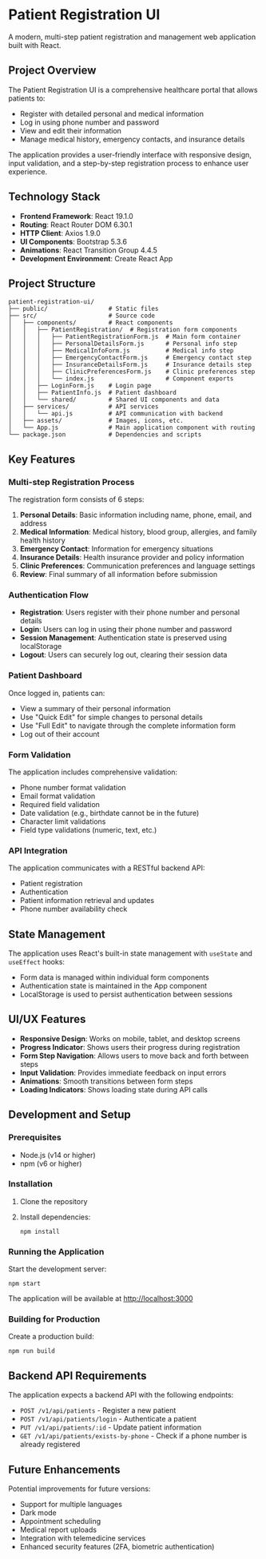 # Patient Registration UI

A modern, multi-step patient registration and management web application built with React.

## Project Overview

The Patient Registration UI is a comprehensive healthcare portal that allows patients to:

- Register with detailed personal and medical information
- Log in using phone number and password
- View and edit their information
- Manage medical history, emergency contacts, and insurance details

The application provides a user-friendly interface with responsive design, input validation, and a step-by-step registration process to enhance user experience.

## Technology Stack

- **Frontend Framework**: React 19.1.0
- **Routing**: React Router DOM 6.30.1
- **HTTP Client**: Axios 1.9.0
- **UI Components**: Bootstrap 5.3.6
- **Animations**: React Transition Group 4.4.5
- **Development Environment**: Create React App

## Project Structure

```
patient-registration-ui/
├── public/                 # Static files
├── src/                    # Source code
│   ├── components/         # React components
│   │   ├── PatientRegistration/  # Registration form components
│   │   │   ├── PatientRegistrationForm.js  # Main form container
│   │   │   ├── PersonalDetailsForm.js      # Personal info step
│   │   │   ├── MedicalInfoForm.js          # Medical info step
│   │   │   ├── EmergencyContactForm.js     # Emergency contact step
│   │   │   ├── InsuranceDetailsForm.js     # Insurance details step
│   │   │   ├── ClinicPreferencesForm.js    # Clinic preferences step
│   │   │   └── index.js                    # Component exports
│   │   ├── LoginForm.js    # Login page
│   │   ├── PatientInfo.js  # Patient dashboard
│   │   └── shared/         # Shared UI components and data
│   ├── services/           # API services
│   │   └── api.js          # API communication with backend
│   ├── assets/             # Images, icons, etc.
│   └── App.js              # Main application component with routing
└── package.json            # Dependencies and scripts
```

## Key Features

### Multi-step Registration Process

The registration form consists of 6 steps:

1. **Personal Details**: Basic information including name, phone, email, and address
2. **Medical Information**: Medical history, blood group, allergies, and family health history
3. **Emergency Contact**: Information for emergency situations
4. **Insurance Details**: Health insurance provider and policy information
5. **Clinic Preferences**: Communication preferences and language settings
6. **Review**: Final summary of all information before submission

### Authentication Flow

- **Registration**: Users register with their phone number and personal details
- **Login**: Users can log in using their phone number and password
- **Session Management**: Authentication state is preserved using localStorage
- **Logout**: Users can securely log out, clearing their session data

### Patient Dashboard

Once logged in, patients can:

- View a summary of their personal information
- Use "Quick Edit" for simple changes to personal details
- Use "Full Edit" to navigate through the complete information form
- Log out of their account

### Form Validation

The application includes comprehensive validation:

- Phone number format validation
- Email format validation
- Required field validation
- Date validation (e.g., birthdate cannot be in the future)
- Character limit validations
- Field type validations (numeric, text, etc.)

### API Integration

The application communicates with a RESTful backend API:

- Patient registration
- Authentication
- Patient information retrieval and updates
- Phone number availability check

## State Management

The application uses React's built-in state management with `useState` and `useEffect` hooks:

- Form data is managed within individual form components
- Authentication state is maintained in the App component
- LocalStorage is used to persist authentication between sessions

## UI/UX Features

- **Responsive Design**: Works on mobile, tablet, and desktop screens
- **Progress Indicator**: Shows users their progress during registration
- **Form Step Navigation**: Allows users to move back and forth between steps
- **Input Validation**: Provides immediate feedback on input errors
- **Animations**: Smooth transitions between form steps
- **Loading Indicators**: Shows loading state during API calls

## Development and Setup

### Prerequisites

- Node.js (v14 or higher)
- npm (v6 or higher)

### Installation

1. Clone the repository
2. Install dependencies:

   ```
   npm install
   ```

### Running the Application

Start the development server:

```
npm start
```

The application will be available at <http://localhost:3000>

### Building for Production

Create a production build:

```
npm run build
```

## Backend API Requirements

The application expects a backend API with the following endpoints:

- `POST /v1/api/patients` - Register a new patient
- `POST /v1/api/patients/login` - Authenticate a patient
- `PUT /v1/api/patients/:id` - Update patient information
- `GET /v1/api/patients/exists-by-phone` - Check if a phone number is already registered

## Future Enhancements

Potential improvements for future versions:

- Support for multiple languages
- Dark mode
- Appointment scheduling
- Medical report uploads
- Integration with telemedicine services
- Enhanced security features (2FA, biometric authentication)
